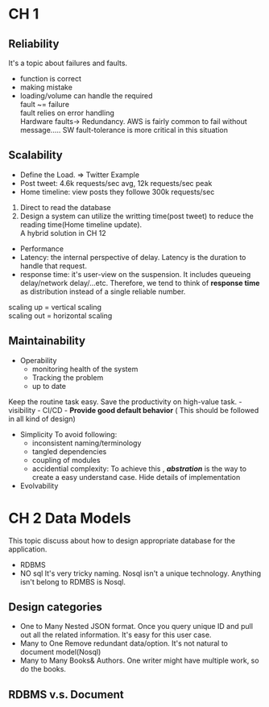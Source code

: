 
# CH 1  

## Reliability  

It's a topic about failures and faults.  
- function is correct  
- making mistake  
- loading/volume can handle the required  
fault ~= failure  
fault relies on error handling  
Hardware faults-> Redundancy. AWS is fairly common to fail without message..... SW fault-tolerance is more critical in this situation  

## Scalability  
- Define the Load. => Twitter Example  
- Post tweet: 4.6k requests/sec avg, 12k requests/sec peak  
- Home timeline: view posts they followe 300k requests/sec  
1) Direct to read the database  
2) Design a system can utilize the writting time(post tweet) to reduce the reading time(Home timeline update).  
A hybrid solution in CH 12  
- Performance  
- Latency: the internal perspective of delay. Latency is the duration to handle that request.  
- response time: it's user-view on the suspension. It includes queueing delay/network delay/...etc. Therefore, we tend to think of **response time** as distribution instead of a single reliable number.  
  

scaling up = vertical scaling  
scaling out = horizontal scaling  
  

## Maintainability  

- Operability
	- monitoring health of the system
	- Tracking the problem
	- up to date

Keep the routine task easy. Save the productivity on high-value task. 
	- visibility
	- CI/CD
	- **Provide good default behavior** ( This should be followed in all kind of design)
- Simplicity
	To avoid following:
	- inconsistent naming/terminology
	- tangled dependencies
	- coupling of modules
	- accidential complexity: To achieve this , ***abstration*** is the way to create a easy understand case. Hide details of implementation
- Evolvability
# CH 2 Data Models
This topic discuss about how to design appropriate database for the application.

- RDBMS
- NO sql
	It's very tricky naming. Nosql isn't a unique technology. Anything isn't belong to RDMBS is Nosql.

## Design categories 
- One to Many
	Nested JSON format. Once you query unique ID and pull out all the related information. It's easy for this user case.
- Many to One
	Remove redundant data/option.  It's not natural to document model(Nosql)
- Many to Many
	Books& Authors. One writer might have multiple work, so do the books. 

## RDBMS v.s. Document
<!--stackedit_data:
eyJoaXN0b3J5IjpbMTU3MzgzMzkyNywyODQ4MDU4NzcsLTE2ND
gxODQ1MDIsMTgyMTAwMjM3NiwtMTIyNzIyMDQ0NSwxNDYxMjA4
OCwzNjA1OTIxMDYsLTIxMzc2MzIwNzAsMzQyNzUzNTIzLDMwMz
YyMjU3NiwxOTA2ODE1MDI3LC0xNTgwMzQ2ODA0LDQzMTk5NzUw
NywyNDM0MTgyMzMsMzEyODc4NjA4LC0zODczNjQ2MTgsMzYxOT
IxMDcyLC0zMDI2Mjc0MDEsMTAwNDg3NzAyMV19
-->